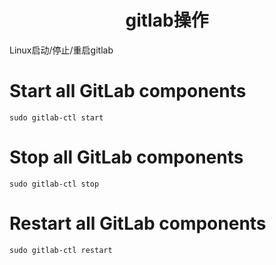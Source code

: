 <h1><center>gitlab操作</center></h1>

Linux启动/停止/重启gitlab
# Start all GitLab components
	sudo gitlab-ctl start


# Stop all GitLab components
	sudo gitlab-ctl stop


# Restart all GitLab components
	sudo gitlab-ctl restart